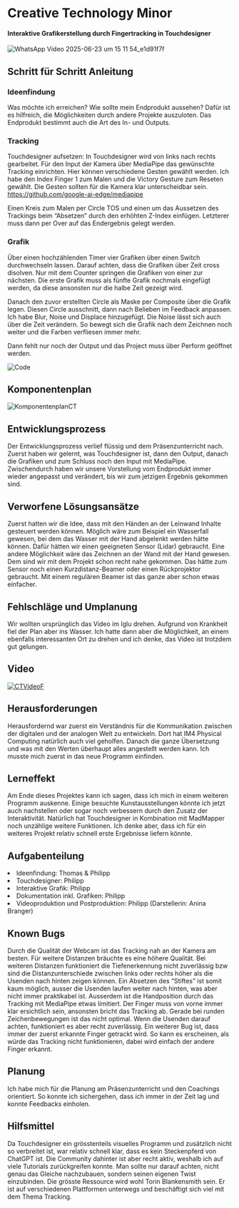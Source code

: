 # Creative Technology Minor

#### Interaktive Grafikerstellung durch Fingertracking in Touchdesigner
![WhatsApp Video 2025-06-23 um 15 11 54_e1d91f7f](https://github.com/user-attachments/assets/05de18ba-f556-4888-ac63-555e3ab73c3a)

## Schritt für Schritt Anleitung
### Ideenfindung

Was möchte ich erreichen? Wie sollte mein Endprodukt aussehen? Dafür ist es hilfreich, die Möglichkeiten durch andere Projekte auszuloten.
Das Endprodukt bestimmt auch die Art des In- und Outputs.

### Tracking

Touchdesigner aufsetzen: In Touchdesigner wird von links nach rechts gearbeitet. Für den Input der Kamera über MediaPipe das gewünschte Tracking einrichten. Hier können verschiedene Gesten gewählt werden. Ich habe den Index Finger 1 zum Malen und die Victory Gesture zum Reseten gewählt. Die Gesten sollten für die Kamera klar unterscheidbar sein.
https://github.com/google-ai-edge/mediapipe

Einen Kreis zum Malen per Circle TOS und einen um das Aussetzen des Trackings beim “Absetzen” durch den erhöhten Z-Index einfügen. Letzterer muss dann per Over auf das Endergebnis gelegt werden.



### Grafik

Über einen hochzählenden Timer vier Grafiken über einen Switch durchwechseln lassen. Darauf achten, dass die Grafiken über Zeit cross disolven. Nur mit dem Counter springen die Grafiken von einer zur nächsten. Die erste Grafik muss als fünfte Grafik nochmals eingefügt werden, da diese ansonsten nur die halbe Zeit gezeigt wird.

Danach den zuvor erstellten Circle als Maske per Composite über die Grafik legen. Diesen Circle ausschnitt, dann nach Belieben im Feedback anpassen. Ich habe Blur, Noise und Displace hinzugefügt. Die Noise lässt sich auch über die Zeit verändern. So bewegt sich die Grafik nach dem Zeichnen noch weiter und die Farben verfliesen immer mehr.

Dann fehlt nur noch der Output und das Project muss über Perform geöffnet werden.

![Code](https://github.com/user-attachments/assets/fcd4ea7b-b94c-4996-b31d-259cf9fcbdef)

## Komponentenplan
![KomponentenplanCT](https://github.com/user-attachments/assets/68ae3197-ee0d-4fad-b78d-42488fbc029e)


## Entwicklungsprozess
Der Entwicklungsprozess verlief flüssig und dem Präsenzunterricht nach. Zuerst haben wir gelernt, was Touchdesigner ist, dann den Output, danach die Grafiken und zum Schluss noch den Input mit MediaPipe. Zwischendurch haben wir unsere Vorstellung vom Endprodukt immer wieder angepasst und verändert, bis wir zum jetzigen Ergebnis gekommen sind.

## Verworfene Lösungsansätze
Zuerst hatten wir die Idee, dass mit den Händen an der Leinwand Inhalte gesteuert werden können. Möglich wäre zum Beispiel ein Wasserfall gewesen, bei dem das Wasser mit der Hand abgelenkt werden hätte können. Dafür hätten wir einen geeigneten Sensor (Lidar) gebraucht.
Eine andere Möglichkeit wäre das Zeichnen an der Wand mit der Hand gewesen. Dem sind wir mit dem Projekt schon recht nahe gekommen. Das hätte zum Sensor noch einen Kurzdistanz-Beamer oder einen Rückprojektor gebraucht. Mit einem regulären Beamer ist das ganze aber schon etwas einfacher.

## Fehlschläge und Umplanung
Wir wollten ursprünglich das Video im Iglu drehen. Aufgrund von Krankheit fiel der Plan aber ins Wasser. Ich hatte dann aber die Möglichkeit, an einem ebenfalls interessanten Ort zu drehen und ich denke, das Video ist trotzdem gut gelungen.

## Video
[![CTVideoF](https://github.com/user-attachments/assets/90d3fd08-563f-4520-8c8a-e2619b14cdab)](https://youtu.be/-pFldMDn9vs)

## Herausforderungen
Herausfordernd war zuerst ein Verständnis für die Kommunikation zwischen der digitalen und der analogen Welt zu entwickeln. Dort hat IM4 Physical Computing natürlich auch viel geholfen. Danach die ganze Übersetzung und was mit den Werten überhaupt alles angestellt werden kann. Ich musste mich zuerst in das neue Programm einfinden.

## Lerneffekt
Am Ende dieses Projektes kann ich sagen, dass ich mich in einem weiteren Programm auskenne. Einige besuchte Kunstausstellungen könnte ich jetzt auch nachstellen oder sogar noch verbessern durch den Zusatz der Interaktivität.
Natürlich hat Touchdesigner in Kombination mit MadMapper noch unzählige weitere Funktionen. Ich denke aber, dass ich für ein weiteres Projekt relativ schnell erste Ergebnisse liefern könnte.

## Aufgabenteilung
<li> Ideenfindung: Thomas & Philipp
<li> Touchdesigner: Philipp
<li> Interaktive Grafik: Philipp
<li> Dokumentation inkl. Grafiken: Philipp
<li> Videoproduktion und Postproduktion: Philipp (Darstellerin: Anina Branger)

## Known Bugs
Durch die Qualität der Webcam ist das Tracking nah an der Kamera am besten. Für weitere Distanzen bräuchte es eine höhere Qualität. Bei weiteren Distanzen funktioniert die Tiefenerkennung nicht zuverlässig bzw sind die Distanzunterschiede zwischen links oder rechts höher als die Usenden nach hinten zeigen können. Ein Absetzen des “Stiftes” ist somit kaum möglich, ausser die Usenden laufen weiter nach hinten, was aber nicht immer praktikabel ist.
Ausserdem ist die Handposition durch das Tracking mit MediaPipe etwas limitiert. Der Finger muss von vorne immer klar ersichtlich sein, ansonsten bricht das Tracking ab. Gerade bei runden Zeichenbewegungen ist das nicht optimal. Wenn die Usenden darauf achten, funktioniert es aber recht zuverlässig.
Ein weiterer Bug ist, dass immer der zuerst erkannte Finger getrackt wird. So kann es erscheinen, als würde das Tracking nicht funktionieren, dabei wird einfach der andere Finger erkannt.

## Planung
Ich habe mich für die Planung am Präsenzunterricht und den Coachings orientiert. So konnte ich sichergehen, dass ich immer in der Zeit lag und konnte Feedbacks einholen.

## Hilfsmittel
Da Touchdesigner ein grösstenteils visuelles Programm und zusätzlich nicht so verbreitet ist, war relativ schnell klar, dass es kein Steckenpferd von ChatGPT ist.
Die Community dahinter ist aber recht aktiv, weshalb ich auf viele Tutorials zurückgreifen konnte. Man sollte nur darauf achten, nicht genau das Gleiche nachzubauen, sondern seinen eigenen Twist einzubinden. Die grösste Ressource wird wohl Torin Blankensmith sein. Er ist auf verschiedenen Plattformen unterwegs und beschäftigt sich viel mit dem Thema Tracking.
